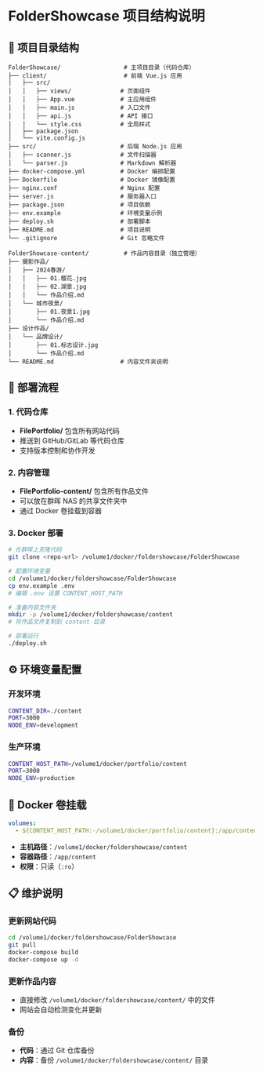 # FolderShowcase 项目结构说明

## 📁 项目目录结构

```
FolderShowcase/                  # 主项目目录（代码仓库）
├── client/                      # 前端 Vue.js 应用
│   ├── src/
│   │   ├── views/              # 页面组件
│   │   ├── App.vue             # 主应用组件
│   │   ├── main.js             # 入口文件
│   │   ├── api.js              # API 接口
│   │   └── style.css           # 全局样式
│   ├── package.json
│   └── vite.config.js
├── src/                        # 后端 Node.js 应用
│   ├── scanner.js              # 文件扫描器
│   └── parser.js               # Markdown 解析器
├── docker-compose.yml          # Docker 编排配置
├── Dockerfile                  # Docker 镜像配置
├── nginx.conf                  # Nginx 配置
├── server.js                   # 服务器入口
├── package.json                # 项目依赖
├── env.example                 # 环境变量示例
├── deploy.sh                   # 部署脚本
├── README.md                   # 项目说明
└── .gitignore                  # Git 忽略文件

FolderShowcase-content/          # 作品内容目录（独立管理）
├── 摄影作品/
│   ├── 2024春游/
│   │   ├── 01.樱花.jpg
│   │   ├── 02.湖景.jpg
│   │   └── 作品介绍.md
│   └── 城市夜景/
│       ├── 01.夜景1.jpg
│       └── 作品介绍.md
├── 设计作品/
│   └── 品牌设计/
│       ├── 01.标志设计.jpg
│       └── 作品介绍.md
└── README.md                   # 内容文件夹说明
```

## 🔄 部署流程

### 1. 代码仓库
- **FilePortfolio/** 包含所有网站代码
- 推送到 GitHub/GitLab 等代码仓库
- 支持版本控制和协作开发

### 2. 内容管理
- **FilePortfolio-content/** 包含所有作品文件
- 可以放在群晖 NAS 的共享文件夹中
- 通过 Docker 卷挂载到容器

### 3. Docker 部署
```bash
# 在群晖上克隆代码
git clone <repo-url> /volume1/docker/foldershowcase/FolderShowcase

# 配置环境变量
cd /volume1/docker/foldershowcase/FolderShowcase
cp env.example .env
# 编辑 .env 设置 CONTENT_HOST_PATH

# 准备内容文件夹
mkdir -p /volume1/docker/foldershowcase/content
# 将作品文件复制到 content 目录

# 部署运行
./deploy.sh
```

## ⚙️ 环境变量配置

### 开发环境
```bash
CONTENT_DIR=./content
PORT=3000
NODE_ENV=development
```

### 生产环境
```bash
CONTENT_HOST_PATH=/volume1/docker/portfolio/content
PORT=3000
NODE_ENV=production
```

## 🐳 Docker 卷挂载

```yaml
volumes:
  - ${CONTENT_HOST_PATH:-/volume1/docker/portfolio/content}:/app/content:ro
```

- **主机路径**：`/volume1/docker/foldershowcase/content`
- **容器路径**：`/app/content`
- **权限**：只读（`:ro`）

## 📋 维护说明

### 更新网站代码
```bash
cd /volume1/docker/foldershowcase/FolderShowcase
git pull
docker-compose build
docker-compose up -d
```

### 更新作品内容
- 直接修改 `/volume1/docker/foldershowcase/content/` 中的文件
- 网站会自动检测变化并更新

### 备份
- **代码**：通过 Git 仓库备份
- **内容**：备份 `/volume1/docker/foldershowcase/content/` 目录
